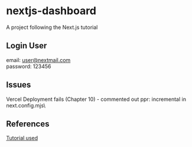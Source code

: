 # nextjs-dashboard 
 A project following the Next.js tutorial
## Login User
 email: user@nextmail.com\
 password: 123456
## Issues
 Vercel Deployment fails (Chapter 10) - commented out ppr: incremental in next.config.mjs\
 
## References
 [Tutorial used](https://nextjs.org/learn/dashboard-app/)
